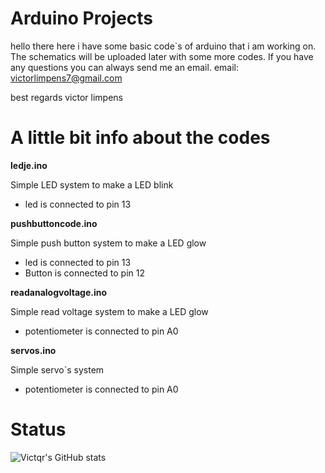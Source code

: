 #  Arduino Projects

hello there here i have some basic code`s of arduino that i am working on. 
The schematics will be uploaded later with some more codes.
If you have any questions you can always send me an email.
email: victorlimpens7@gmail.com

best regards victor limpens

# A little bit info about the codes

__ledje.ino__

Simple LED system to make a LED blink
- led is connected to pin 13

__pushbuttoncode.ino__

Simple push button system to make a LED glow     
 - led is connected to pin 13                
 - Button is connected to pin 12               

__readanalogvoltage.ino__

Simple read voltage system to make a LED glow
 - potentiometer is connected to pin A0

__servos.ino__

Simple servo`s system
 - potentiometer is connected to pin A0


# Status
![Victqr's GitHub stats](https://github-readme-stats.vercel.app/api?username=Victqr&show_icons=true&theme=gotham)
